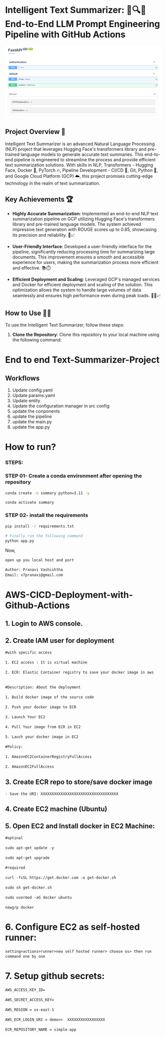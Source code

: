 # Intelligent Text Summarizer: 📝🔍📜 End-to-End LLM Prompt Engineering Pipeline with GitHub Actions

![Intelligent Text Summarizer](https://github.com/pvashish/End_to_End_Text_Summarizer/blob/main/textS.PNG)

## Project Overview 🚀

Intelligent Text Summarizer is an advanced Natural Language Processing (NLP) project that leverages Hugging Face's transformers library and pre-trained language models to generate accurate text summaries. This end-to-end pipeline is engineered to streamline the process and provide efficient text summarization solutions. With skills in NLP, Transformers - Hugging Face, Docker 🐳, PyTorch 🔥, Pipeline Development - CI/CD 🔄, Git, Python 🐍, and Google Cloud Platform (GCP) ☁️, this project promises cutting-edge technology in the realm of text summarization.

## Key Achievements 🏆

- **Highly Accurate Summarization**: Implemented an end-to-end NLP text summarization pipeline on GCP utilizing Hugging Face's transformers library and pre-trained language models. The system achieved impressive text generation with ROUGE scores up to 0.85, showcasing its precision and reliability. 🎯📈

- **User-Friendly Interface**: Developed a user-friendly interface for the pipeline, significantly reducing processing time for summarizing large documents. This improvement ensures a smooth and accessible experience for users, making the summarization process more efficient and effective. 📚⏱️

- **Efficient Deployment and Scaling**: Leveraged GCP's managed services and Docker for efficient deployment and scaling of the solution. This optimization allows the system to handle large volumes of data seamlessly and ensures high performance even during peak loads. 🚀💨📈

## How to Use 📝🔧

To use the Intelligent Text Summarizer, follow these steps:

1. **Clone the Repository**: Clone this repository to your local machine using the following command:




# End to end Text-Summarizer-Project

## Workflows

1. Update config.yaml
2. Update params.yaml
3. Update entity
4. Update the configuration manager in src config
5. update the conponents
6. update the pipeline
7. update the main.py
8. update the app.py


# How to run?
### STEPS:


### STEP 01- Create a conda environment after opening the repository

```bash
conda create -n summary python=3.11 -y
```

```bash
conda activate summary
```


### STEP 02- install the requirements
```bash
pip install -r requirements.txt
```


```bash
# Finally run the following command
python app.py
```

Now,
```bash
open up you local host and port
```


```bash
Author: Pranavi Vashishtha
Email: v7pranavi@gmail.com

```



# AWS-CICD-Deployment-with-Github-Actions

## 1. Login to AWS console.

## 2. Create IAM user for deployment

	#with specific access

	1. EC2 access : It is virtual machine

	2. ECR: Elastic Container registry to save your docker image in aws


	#Description: About the deployment

	1. Build docker image of the source code

	2. Push your docker image to ECR

	3. Launch Your EC2 

	4. Pull Your image from ECR in EC2

	5. Lauch your docker image in EC2

	#Policy:

	1. AmazonEC2ContainerRegistryFullAccess

	2. AmazonEC2FullAccess

	
## 3. Create ECR repo to store/save docker image
    - Save the URI: XXXXXXXXXXXXXXXXXXXXXXXXXXXXXXXXXXX

	
## 4. Create EC2 machine (Ubuntu) 

## 5. Open EC2 and Install docker in EC2 Machine:
	
	
	#optinal

	sudo apt-get update -y

	sudo apt-get upgrade
	
	#required

	curl -fsSL https://get.docker.com -o get-docker.sh

	sudo sh get-docker.sh

	sudo usermod -aG docker ubuntu

	newgrp docker
	
# 6. Configure EC2 as self-hosted runner:
    setting>actions>runner>new self hosted runner> choose os> then run command one by one


# 7. Setup github secrets:

    AWS_ACCESS_KEY_ID=

    AWS_SECRET_ACCESS_KEY=

    AWS_REGION = us-east-1

    AWS_ECR_LOGIN_URI = demo>>  XXXXXXXXXXXXXXXXX

    ECR_REPOSITORY_NAME = simple-app
